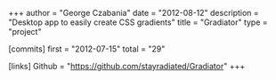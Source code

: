 +++
author = "George Czabania"
date = "2012-08-12"
description = "Desktop app to easily create CSS gradients"
title = "Gradiator"
type = "project"

[commits]
  first = "2012-07-15"
  total = "29"

[links]
  Github = "https://github.com/stayradiated/Gradiator"
+++

